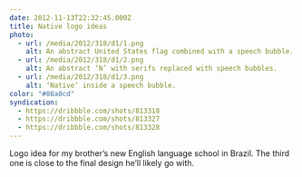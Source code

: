 ```yaml
---
date: 2012-11-13T22:32:45.000Z
title: Native logo ideas
photo:
  - url: /media/2012/318/d1/1.png
    alt: An abstract United States flag combined with a speech bubble.
  - url: /media/2012/318/d1/2.png
    alt: An abstract ‘N’ with serifs replaced with speech bubbles.
  - url: /media/2012/318/d1/3.png
    alt: ‘Native’ inside a speech bubble.
color: "#08a0cd"
syndication:
  - https://dribbble.com/shots/813318
  - https://dribbble.com/shots/813327
  - https://dribbble.com/shots/813328
---
```


Logo idea for my brother’s new English language school in Brazil. The third one is close to the final design he’ll likely go with.
